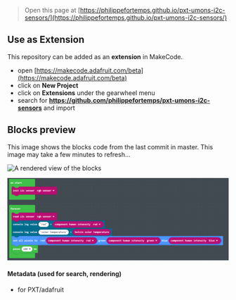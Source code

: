 
> Open this page at [https://philippefortemps.github.io/pxt-umons-i2c-sensors/](https://philippefortemps.github.io/pxt-umons-i2c-sensors/)

## Use as Extension

This repository can be added as an **extension** in MakeCode.

* open [https://makecode.adafruit.com/beta](https://makecode.adafruit.com/beta)
* click on **New Project**
* click on **Extensions** under the gearwheel menu
* search for **https://github.com/philippefortemps/pxt-umons-i2c-sensors** and import

## Blocks preview

This image shows the blocks code from the last commit in master.
This image may take a few minutes to refresh...

![A rendered view of the blocks](https://github.com/philippefortemps/pxt-umons-i2c-sensors/raw/master/.github/makecode/blocks.png)

![A rendered view of the blocks](https://github.com/philippefortemps/pxt-umons-i2c-sensors/raw/master/pictures/pxt-umons-i2c-sensors-demo.png)

#### Metadata (used for search, rendering)

* for PXT/adafruit
<script src="https://makecode.com/gh-pages-embed.js"></script><script>makeCodeRender("{{ site.makecode.home_url }}", "{{ site.github.owner_name }}/{{ site.github.repository_name }}");</script>
